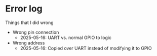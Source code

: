 # Error log

Things that I did wrong

* Wrong pin connection
    + 2025-05-16: UART vs. normal GPIO to logic
* Wrong address
    + 2025-05-16: Copied over UART instead of modifying it to GPIO
